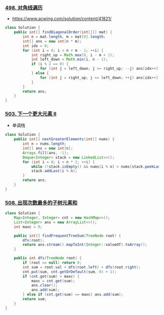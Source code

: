 ### [498. 对角线遍历](https://leetcode-cn.com/problems/diagonal-traverse/)

* https://www.acwing.com/solution/content/41821/

```java
class Solution {
    public int[] findDiagonalOrder(int[][] mat) {
        int n = mat.length, m = mat[0].length;
        int[] ans = new int[n * m];
        int idx = 0;
        for (int i = 0; i < n + m - 1; ++i) {
            int right_up = Math.max(0, i - m + 1);
            int left_down = Math.min(i, n - 1);
            if (i % 2 == 0) {
                for (int j = left_down; j >= right_up; --j) ans[idx++] = mat[j][i - j];
            } else {
                for (int j = right_up; j <= left_down; ++j) ans[idx++] = mat[j][i - j];
            }
        }
        return ans;
    }
}
```

### [503. 下一个更大元素 II](https://leetcode-cn.com/problems/next-greater-element-ii/)

*  单调栈

```java
class Solution {
    public int[] nextGreaterElements(int[] nums) {
        int n = nums.length;
        int[] ans = new int[n];
        Arrays.fill(ans, -1);
        Deque<Integer> stack = new LinkedList<>();
        for (int i = 0; i < n * 2; ++i) {
            while (!stack.isEmpty() && nums[i % n] > nums[stack.peekLast()]) ans[stack.pollLast()] = nums[i % n];
            stack.addLast(i % n);
        }
        return ans;
    }
}
```

### [508. 出现次数最多的子树元素和](https://leetcode-cn.com/problems/most-frequent-subtree-sum/)

```java
class Solution {
    Map<Integer, Integer> cnt = new HashMap<>();
    List<Integer> ans = new ArrayList<>();
    int maxc = 0;

    public int[] findFrequentTreeSum(TreeNode root) {
        dfs(root);
        return ans.stream().mapToInt(Integer::valueOf).toArray();
    }

    public int dfs(TreeNode root) {
        if (root == null) return 0;
        int sum = root.val + dfs(root.left) + dfs(root.right);
        cnt.put(sum, cnt.getOrDefault(sum, 0) + 1);
        if (cnt.get(sum) > maxc) {
            maxc = cnt.get(sum);
            ans.clear();
            ans.add(sum);
        } else if (cnt.get(sum) == maxc) ans.add(sum);
        return sum;
    }
}
```





















